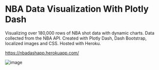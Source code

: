 # NBA Data Visualization With Plotly Dash
Visualizing over 180,000 rows of NBA shot data with dynamic charts. Data collected from the NBA API. Created with Plotly Dash, Dash Bootstrap, localized images and CSS. Hosted with Heroku. 

https://nbadashapp.herokuapp.com/

![image](https://user-images.githubusercontent.com/59975441/190932428-7a537b80-8c61-41ee-9166-94efc756a15a.png)
